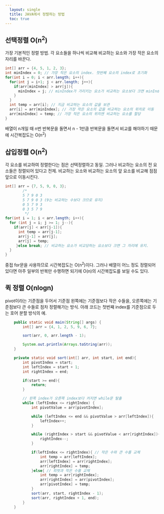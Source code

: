 ```yaml
---
  layout: single
  title: JAVA에서 정렬하는 방법
  toc: true
---
```


## 선택정렬 O(n<sup>2</sup>)

가장 기본적인 정렬 방법. 각 요소들을 하나씩 비교해 비교하는 요소와 가장 작은 요소의 자리를 바꾼다.

```java
int[] arr = {4, 5, 1, 2, 3};
int minIndex = 0; // 가장 작은 요소의 index. 첫번째 요소의 index로 초기화
for(int i = 0; i < arr.length; i++){
  for(int j = i+1; j < arr.length; j++){
    if(arr[minIndex] > arr[j]){
      minIndex = j; // minIndex가 가리키는 요소가 비교하는 요소보다 크면 minIndex를 갱신
    }
  }
  int temp = arr[i]; // 지금 비교하는 요소의 값을 보관
  arr[i] = arr[minIndex]; // 가장 작은 요소의 값을 비교하는 요소의 위치로 이동
  arr[minIndex] = temp; // 가장 작은 요소의 위치엔 비교하는 요소를 할당
}
```

배열이 n개일 때 n번 반복문을 돌면서 n - 1만큼 반복문을 돌면서 비교를 해야하기 때문에 시간복잡도는 O(n<sup>2</sup>)

## 삽입정렬 O(n<sup>2</sup>)

각 요소를 비교하여 정렬한다는 점은 선택정렬하고 동일. 그러나 비교하는 요소의 전 요소들은 정렬되어 있다고 전제. 비교하는 요소와 비교하는 요소의 앞 요소를 비교해 점점 앞으로 이동시킨다.

```java
int[] arr = {7, 5, 9, 0, 3};
        /*
        5 7 9 0 3
        5 7 9 0 3 (9는 비교하는 수보다 크므로 유지)
        0 5 7 9 3
        0 3 5 7 9
         */
for(int i = 1; i < arr.length; i++){
  for (int j = i; j >= 1; j--){
    if(arr[j] < arr[j-1]){
      int temp = arr[j-1];
      arr[j-1] = arr[j];
      arr[j] = temp;
     }else break; // 비교하는 요소가 비교당하는 요소보다 크면 그 자리에 유지.
  }
}
```

중접 for문을 사용하므로 시간복잡도는 O(n<sup>2</sup>)이다. 그러나 배열이 어느 정도 정렬되어 있다면 아주 일부의 반복만 수행하면 되기에 O(n)의 시간복잡도를 보일 수도 있다.

## 퀵 정렬 O(nlogn)
pivot이라는 기준점을 두어서 기준점 왼쪽에는 기준점보다 작은 수들을, 오른쪽에는 기준점보다 큰 수들로 점차 정렬해가는 방식. 아래 코드는 첫번째 index를 기준점으로 두는 호어 분할 방식의 예.
```java
    public static void main(String[] args) {
        int[] arr = {4, 1, 2, 5, 9, 6, 7};

        sort(arr, 0, arr.length - 1);

        System.out.println(Arrays.toString(arr));
    }

    private static void sort(int[] arr, int start, int end){
        int pivotIndex = start;
        int leftIndex = start + 1;
        int rightIndex = end;

        if(start >= end){
            return;
        }

        // 왼쪽 index가 오른쪽 index보다 커지면 while문 탈출
        while (leftIndex <= rightIndex) {
            int pivotValue = arr[pivotIndex];

            while (leftIndex <= end && pivotValue > arr[leftIndex]){
                leftIndex++;
            }

            while (rightIndex > start && pivotValue < arr[rightIndex]){
                rightIndex--;
            }

            if(leftIndex <= rightIndex){ // 작은 수와 큰 수를 교체
                int temp = arr[leftIndex];
                arr[leftIndex] = arr[rightIndex];
                arr[rightIndex] = temp;
            }else{ // 피벗과 작은 수를 교체
                int temp = arr[rightIndex];
                arr[rightIndex] = arr[pivotIndex];
                arr[pivotIndex] = temp;
            }
            sort(arr, start, rightIndex - 1);
            sort(arr, rightIndex + 1, end);
        }
    }
```